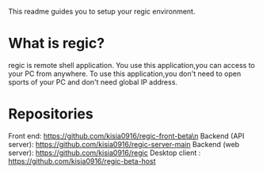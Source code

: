 This readme guides you to setup your regic environment.

# What is regic?
regic is remote shell application. 
You use this application,you can access to  your PC from anywhere.
To use this application,you don't need to open sports of your PC and don't need global IP address.

# Repositories
Front end: https://github.com/kisia0916/regic-front-beta\n
Backend (API server): https://github.com/kisia0916/regic-server-main
Backend (web server): https://github.com/kisia0916/regic
Desktop client : https://github.com/kisia0916/regic-beta-host



